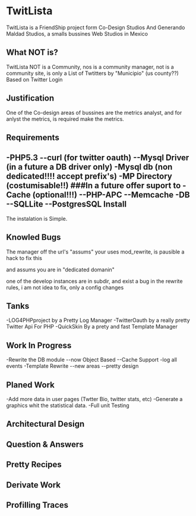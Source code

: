 TwitLista
=========
TwitLista is a FriendShip project form Co-Design Studios And Generando Maldad Studios, a smalls bussines Web Studios in Mexico


What NOT is?
--------
TwitLista NOT is a Community, nos is a community manager, not is a community site, is only a List of Twtitters by "Municipio" 
(us county??) Based on Twitter Login


Justification
-------------
One of the Co-design areas of bussines are the metrics analyst, and for anlyst the metrics, is required make the metrics.

Requirements
------------
-PHP5.3
--curl (for twitter oauth)
--Mysql Driver (in a future a DB driver only)
-Mysql db (non dedicated!!!! accept prefix's)
-MP Directory (costumisable!!)
###In a future offer suport to 
-Cache (optional!!!)
--PHP-APC
--Memcache
-DB
--SQLLite
--PostgresSQL
Install
-------
The instalation is Simple.



Knowled Bugs
------------

The manager off the url's "assums" your uses mod_rewrite, is pausible a hack to fix this

and assums you are in "dedicated domanin"

one of the develop instances are in subdir, and exist a bug in the rewrite rules, i am not idea to fix, only a config changes

Tanks
-----
-LOG4PHPproject by a Pretty Log Manager
-TwitterOauth by a really pretty Twitter Api For PHP
-QuickSkin By a prety and fast Template Manager

Work In Progress
----------------
-Rewrite the DB module
--now Object Based
--Cache Support
-log all events
-Template Rewrite
--new areas
--pretty design

Planed Work
-----------
-Add more data in user pages (Twtter Bio, twitter stats, etc)
-Generate a graphics whit the statistical data.
-Full unit Testing

Architectural Design
--------------------

Question & Answers
-------------------


Pretty Recipes
--------------


Derivate Work
-------------


Profilling Traces
-----------------




